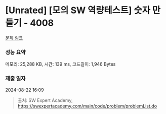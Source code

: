 # [Unrated] [모의 SW 역량테스트] 숫자 만들기 - 4008 

[문제 링크](https://swexpertacademy.com/main/code/problem/problemDetail.do?contestProbId=AWIeRZV6kBUDFAVH) 

### 성능 요약

메모리: 25,288 KB, 시간: 139 ms, 코드길이: 1,946 Bytes

### 제출 일자

2024-08-22 16:09



> 출처: SW Expert Academy, https://swexpertacademy.com/main/code/problem/problemList.do